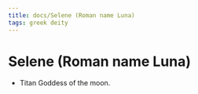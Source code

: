 ```yaml
---
title: docs/Selene (Roman name Luna)
tags: greek deity
---
```


# Selene (Roman name Luna) 
- Titan Goddess of the moon.